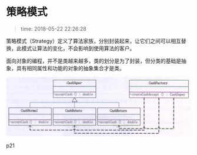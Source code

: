 # 策略模式
>time: 2018-05-22 22:26:28

策略模式（Strategy）定义了算法家族，分别封装起来，让它们之间可以相互替换，此模式让算法的变化，不会影响到使用算法的客户。

面向对象的编程，并不是类越来越多，类的划分是为了封装，但分类的基础是抽象，具有相同属性和功能的对象的抽象集合才是类。

![](./.images/strategy-1.png)

p21